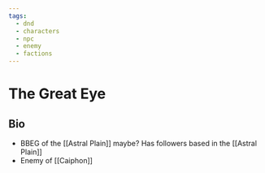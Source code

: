 ```yaml
---
tags:
  - dnd
  - characters
  - npc
  - enemy
  - factions
---
```

# The Great Eye
## Bio
- BBEG of the [[Astral Plain]] maybe? Has followers based in the [[Astral Plain]] 
- Enemy of [[Caiphon]]